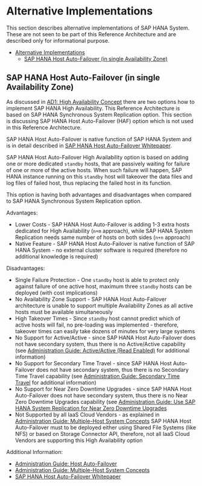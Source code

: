 # Alternative Implementations

This section describes alternative implementations of SAP HANA System. These are not seen to be part of this Reference Architecture and are described only for informational purpose.

<!-- TOC -->

- [Alternative Implementations](#alternative-implementations)
  - [SAP HANA Host Auto-Failover (in single Availability Zone)](#sap-hana-host-auto-failover-in-single-availability-zone)

<!-- /TOC -->

## SAP HANA Host Auto-Failover (in single Availability Zone)

As discussed in [AD1: High Availability Concept](../architectural_decisions.md#ad1-high-availability-concept) there are two options how to implement SAP HANA High Availability. This Reference Architecture is based on SAP HANA Synchronous System Replication option. This section is discussing SAP HANA Host Auto-Failover (HAF) option which is not used in this Reference Architecture.

SAP HANA Host Auto-Failover is native function of SAP HANA System and is in detail described in [SAP HANA Host Auto-Failover Whitepaper](https://www.sap.com/documents/2016/06/f6b3861d-767c-0010-82c7-eda71af511fa.html).

SAP HANA Host Auto-Failover High Availability option is based on adding one or more dedicated `standby` hosts, that are passively waiting for failure of one or more of the active hosts. When such failure will happen, SAP HANA instance running on this `standby` host will takeover the data files and log files of failed host, thus replacing the failed host in its function.

This option is having both advantages and disadvantages when compared to SAP HANA Synchronous System Replication option.

Advantages:

- Lower Costs - SAP HANA Host Auto-Failover is adding 1-3 extra hosts dedicated for High Availability (`n+m` approach), while SAP HANA System Replication needs same number of hosts on both sides (`n+n` approach)
- Native Feature - SAP HANA Host Auto-Failover is native function of SAP HANA System - no external cluster software is required (therefore no additional knowledge is required)

Disadvantages:

- Single Failure Protection - One `standby` host is able to protect only against failure of one active host, maximum three `standby` hosts can be deployed (with cost implications)
- No Availability Zone Support - SAP HANA Host Auto-Failover architecture is unable to support multiple Availability Zones as all active hosts must be available simultaneously
- High Takeover Times - Since `standby` host cannot predict which of active hosts will fail, no pre-loading was implemented - therefore, takeover times can easily take dozens of minutes for very large systems
- No Support for Active/Active - since SAP HANA Host Auto-Failover does not have secondary system, thus there is no Active/Active capability (see [Administration Guide: Active/Active (Read Enabled)](https://help.sap.com/viewer/6b94445c94ae495c83a19646e7c3fd56/2.0.04/en-US/fe5fc53706a34048bf4a3a93a5d7c866.html) for additional information)
- No Support for Secondary Time Travel - since SAP HANA Host Auto-Failover does not have secondary system, thus there is no Secondary Time Travel capability (see [Administration Guide: Secondary Time Travel](https://help.sap.com/viewer/6b94445c94ae495c83a19646e7c3fd56/2.0.04/en-US/7a41aabb663e4ec793e7d344606fe616.html) for additional information)
- No Support for Near Zero Downtime Upgrades - since SAP HANA Host Auto-Failover does not have secondary system, thus there is no Near Zero Downtime Upgrades capability (see [Administration Guide: Use SAP HANA System Replication for Near Zero Downtime Upgrades](https://help.sap.com/viewer/6b94445c94ae495c83a19646e7c3fd56/2.0.04/en-US/ee3fd9a0c2e74733a74e4ad140fde60b.html)
- Not Supported by all IaaS Cloud Vendors - as explained in [Administration Guide: Multiple-Host System Concepts](https://help.sap.com/viewer/6b94445c94ae495c83a19646e7c3fd56/2.0.04/en-US/d5b64eaebd0d4220900ce5404eabca67.html) SAP HANA Host Auto-Failover must to be deployed either using Shared File Systems (like NFS) or based on Storage Connector API, therefore, not all IaaS Cloud Vendors are supporting this High Availability option

Additional Information:

- [Administration Guide: Host Auto-Failover](https://help.sap.com/viewer/6b94445c94ae495c83a19646e7c3fd56/2.0.04/en-US/ae60cab98173431c97e8724856641207.html)
- [Administration Guide: Multiple-Host System Concepts](https://help.sap.com/viewer/6b94445c94ae495c83a19646e7c3fd56/2.0.04/en-US/d5b64eaebd0d4220900ce5404eabca67.html)
- [SAP HANA Host Auto-Failover Whitepaper](https://www.sap.com/documents/2016/06/f6b3861d-767c-0010-82c7-eda71af511fa.html)
